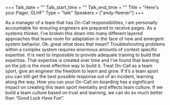 +++
Talk_date = ""
Talk_start_time = ""
Talk_end_time = ""
Title = "Here's your Pager, GLHF"
Type = "talk"
Speakers = ["andy-fleener"]
+++

As a manager of a team that has On-Call responsibilities, I am personally accountable for ensuring engineers are prepared to receive pages. As a systems thinker, I’ve broken this down into many different layered approaches that leave room for adaptation in the face of new and emergent system behavior. Ok..great what does that mean? Troubleshooting problems within a complex system requires enormous amounts of context specific expertise. It is next to impossible to provide adequate training to build that expertise. That expertise is created over time and I’ve found that learning on the job is the most effective way to build it. Treat On-Call as a team sport, give an engineer the freedom to learn and grow. If it’s a team sport you can still get the best possible response out of an incident, learning along the way. How you run your On-Call on-boarding has a significant impact on creating this team sport mentality and effects team culture. If we build a team culture based on trust and learning, we can do so much better than “Good Luck Have Fun”.
